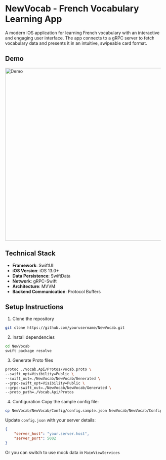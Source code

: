 # NewVocab - French Vocabulary Learning App

A modern iOS application for learning French vocabulary with an interactive and engaging user interface. The app connects to a gRPC server to fetch vocabulary data and presents it in an intuitive, swipeable card format.

## Demo
<img src="Demo/demo.gif" alt="Demo" title="Demo" height="560"/>

## Technical Stack

- **Framework**: SwiftUI
- **iOS Version**: iOS 13.0+
- **Data Persistence**: SwiftData
- **Network**: gRPC-Swift
- **Architecture**: MVVM
- **Backend Communication**: Protocol Buffers

## Setup Instructions

1. Clone the repository
```bash
git clone https://github.com/yourusername/NewVocab.git
```

2. Install dependencies
```bash
cd NewVocab
swift package resolve
```

3. Generate Proto files
```bash
protoc ./Vocab.Api/Protos/vocab.proto \
--swift_opt=Visibility=Public \
--swift_out=./NewVocab/NewVocab/Generated \
--grpc-swift_opt=Visibility=Public \
--grpc-swift_out=./NewVocab/NewVocab/Generated \
--proto_path=./Vocab.Api/Protos
```

4. Configuration
Copy the sample config file:
```bash
cp NewVocab/NewVocab/Config/config.sample.json NewVocab/NewVocab/Config/config.json
```
Update `config.json` with your server details:
```json
{
    "server_host": "your.server.host",
    "server_port": 5002
}
```
Or you can switch to use mock data in `MainViewServices`
